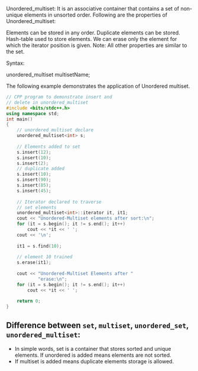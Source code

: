 Unordered_multiset: It is an associative container that contains a set of non-unique elements in unsorted order. Following are the properties of Unordered_multiset: 

Elements can be stored in any order. 
Duplicate elements can be stored. 
Hash-table used to store elements. 
We can erase only the element for which the iterator position is given. 
Note: All other properties are similar to the set. 

Syntax:

unordered_multiset<datatype> multisetName;

The following example demonstrates the application of Unordered multiset.


```cpp
// CPP program to demonstrate insert and
// delete in unordered_multiset
#include <bits/stdc++.h>
using namespace std;
int main()
{
    // unordered_multiset declare
    unordered_multiset<int> s;
  
    // Elements added to set
    s.insert(12);
    s.insert(10);
    s.insert(2);
    // duplicate added
    s.insert(10);
    s.insert(90);
    s.insert(85);
    s.insert(45);
  
    // Iterator declared to traverse
    // set elements
    unordered_multiset<int>::iterator it, it1;
    cout << "Unordered-Multiset elements after sort:\n";
    for (it = s.begin(); it != s.end(); it++)
        cout << *it << ' ';
    cout << '\n';
  
    it1 = s.find(10);
  
    // element 10 trained
    s.erase(it1);
  
    cout << "Unordered-Multiset Elements after "
            "erase:\n";
    for (it = s.begin(); it != s.end(); it++)
        cout << *it << ' ';
  
    return 0;
}
```

<!-- Output
Unordered-Multiset elements after sort:
45 10 10 12 2 90 85 
Unordered-Multiset Elements after erase:
45 10 12 2 90 85 
 -->




## Difference between `set`, `multiset`, `unordered_set`, `unordered_multiset`: 

- In simple words, set is a container that stores sorted and unique elements. If unordered is added means elements are not sorted.
- If multiset is added means duplicate elements storage is allowed.







